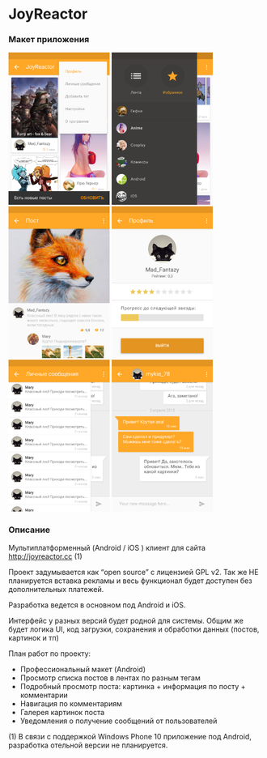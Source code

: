 JoyReactor
==========

### Макет приложения
<img src="/_web/AI-01.png" alt="Screenshots" width="200" />
<img src="/_web/AI-02.png" alt="Screenshots" width="200" />
<img src="/_web/AI-03.png" alt="Screenshots" width="200" />
<img src="/_web/AI-04.png" alt="Screenshots" width="200" />
<img src="/_web/AI-05.png" alt="Screenshots" width="200" />
<img src="/_web/AI-07.png" alt="Screenshots" width="200" />

### Описание

Мультиплатформенный (Android / iOS ) клиент для сайта http://joyreactor.cc (1)

Проект задумывается как “open source” с лицензией GPL v2.
Так же НЕ планируется вставка рекламы и весь функционал будет доступен без дополнительных платежей.

Разработка ведется в основном под Android и iOS. 

Интерфейс у разных версий будет родной для системы. 
Общим же будет логика UI, код загрузки, сохранения и обработки данных (постов, картинок и тп)

План работ по проекту:
* Профессиональный макет (Android)
* Просмотр списка постов в лентах по разным тегам
* Подробный просмотр поста: картинка + информация по посту + комментарии
* Навигация по комментариям
* Галерея картинок поста
* Уведомления о получение сообщений от пользователей

(1) В связи с поддержкой Windows Phone 10 приложение под Android, разработка отельной версии не планируется.